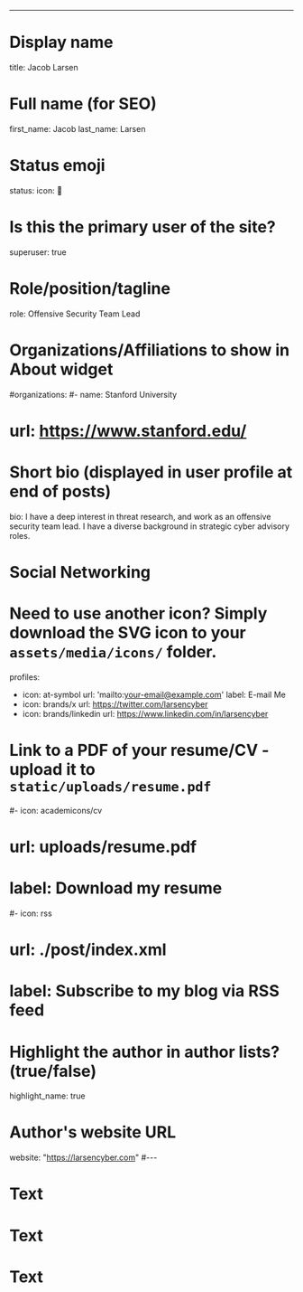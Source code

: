 ---
# Display name
title: Jacob Larsen

# Full name (for SEO)
first_name: Jacob
last_name: Larsen

# Status emoji
status:
  icon: 🔏

# Is this the primary user of the site?
superuser: true

# Role/position/tagline
role: Offensive Security Team Lead

# Organizations/Affiliations to show in About widget
#organizations:
  #- name: Stanford University
   # url: https://www.stanford.edu/

# Short bio (displayed in user profile at end of posts)
bio: I have a deep interest in threat research, and work as an offensive security team lead. I have a diverse background in strategic cyber advisory roles. 

# Social Networking
# Need to use another icon? Simply download the SVG icon to your `assets/media/icons/` folder.
profiles:
  - icon: at-symbol
    url: 'mailto:your-email@example.com'
    label: E-mail Me
  - icon: brands/x
    url: https://twitter.com/larsencyber
  - icon: brands/linkedin
    url: https://www.linkedin.com/in/larsencyber
  # Link to a PDF of your resume/CV - upload it to `static/uploads/resume.pdf`
  #- icon: academicons/cv
  #  url: uploads/resume.pdf
  #  label: Download my resume
  #- icon: rss
  #  url: ./post/index.xml
  #  label: Subscribe to my blog via RSS feed

# Highlight the author in author lists? (true/false)
highlight_name: true

# Author's website URL
website: "https://larsencyber.com"
#---

# Text
# Text
# Text

